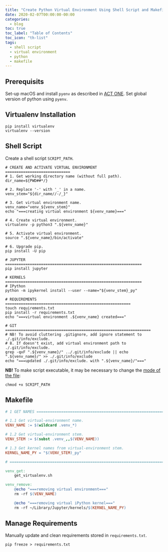 ```yaml
---
title: "Create Python Virtual Environment Using Shell Script and Makefile"
date: 2020-02-07T00:00:00-00:00
categories:
  - blog
toc: true
toc_label: "Table of Contents"
toc_icon: "th-list"
tags:
  - shell script
  - virtual environment
  - python
  - makefile
---
```


## Prerequisits
Set-up macOS and install `pyenv` as described in [ACT ONE](https://nikita-loik.github.io/one-datum-two-data/blog/pip-my-env).
Set global version of python using `pyenv`.

## Virtualenv Installation
```shell
pip install virtualenv
virtualenv --version
```

## Shell Script

Create a shell script `SCRIPT_PATH`.

```shell
# CREATE AND ACTIVATE VIRTUAL ENVIRONMENT =============================
# 1. Get working directory name (without full path).
dir_name=${PWD##*/}

# 2. Replace '-' with '_' in a name.
venv_stem="${dir_name//-/_}"

# 3. Get virtual environment name.
venv_name="venv_${venv_stem}"
echo "===creating virtual environment ${venv_name}==="

# 4. Create virtual environment.
virtualenv -p python3 ".${venv_name}"

# 5. Activate virtual environment.
source ".${venv_name}/bin/activate"

# 6. Upgrade pip.
pip install -U pip

# JUPYTER =============================================================
pip install jupyter

# KERNELS =============================================================
# IPython
python -m ipykernel install --user --name="${venv_stem}_py"

# REQUIREMENTS ========================================================
touch requirements.txt
pip install -r requirements.txt
echo "===virtual environment .${venv_name} created==="

# GIT =================================================================
# NB! To avoid cluttering .gitignore, add ignore statement to ./.git/info/exclude.
# 8. If doesn't exist, add virtual environment path to ./.git/info/exclude.
grep -qxF ".${venv_name}/" ../.git/info/exclude || echo ".${venv_name}/" >> ./.git/info/exclude
echo "===updated ./.git/info/exclude. with ".${venv_name}/"==="
```

**NB!** To make script executable, it may be necessary to change the [mode of the file][chmod-tutorial]:

```shell
chmod +x SCRIPT_PATH
```

## Makefile

```makefile
# 1 GET NAMES =========================================================

# 1.1 Get virtual-environment name.
VENV_NAME := $(wildcard .venv_*)

# 1.2 Get virtual-environment stem.
VENV_STEM := $(subst .venv_,,$(VENV_NAME))

# 1.3 Get kernel names from virtual-environment stem.
KERNEL_NAME_PY = "$(VENV_STEM)_py"

# =====================================================================

venv_get:
	get_virtualenv.sh

venv_remove:
	@echo "===removing virtual environment==="
	rm -rf $(VENV_NAME)

	@echo "===removing virtual iPython kernel==="
	rm -rf ~/Library/Jupyter/kernels/$(KERNEL_NAME_PY)
```

## Manage Requirements
Manually update and clean requirements stored in `requirements.txt`.
```shell
pip freeze > requirements.txt
```

[chmod-tutorial]: https://catcode.com/teachmod/